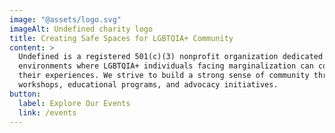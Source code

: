 ```yaml
---
image: "@assets/logo.svg"
imageAlt: Undefined charity logo
title: Creating Safe Spaces for LGBTQIA+ Community
content: >
  Undefined is a registered 501(c)(3) nonprofit organization dedicated to creating safe and affirming 
  environments where LGBTQIA+ individuals facing marginalization can connect with others who understand 
  their experiences. We strive to build a strong sense of community through social gatherings, cultural 
  workshops, educational programs, and advocacy initiatives.
button:
  label: Explore Our Events
  link: /events
---
```

